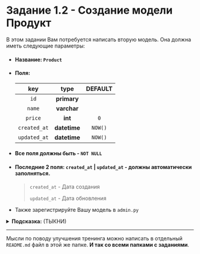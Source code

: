 # Задание 1.2 - Создание модели Продукт

В этом задании Вам потребуется написать вторую модель. Она должна иметь следующие параметры:
- #### Название: `Product`
- #### Поля:

    |     key      |     type     | DEFAULT |
    |:------------:|:------------:|:-------:|
    |     `id`     | **primary**  |         |
    |    `name`    | **varchar**  |         |
    |   `price`    |   **int**    |   `0`   |
    | `created_at` | **datetime** | `NOW()` |
    | `updated_at` | **datetime** | `NOW()` |

- #### Все поля должны быть - `NOT NULL`
- #### Последние 2 поля: `created_at` | `updated_at` - должны автоматически заполняться.
    > `created_at` - Дата создания
    >
    > `updated_at` - Дата обновления

- Также зарегистрируйте Вашу модель в `admin.py`

<details>
<summary><b>Подсказка:</b> (ТЫКНИ)</summary>
- Нужно принять миграции. Делается это просто. Миграции генерируются автоматически
</details>

____

Мысли по поводу улучшения тренинга можно написать в отдельный `README.md` файл в этой же папке. **И так со всеми папками с заданиями**.
